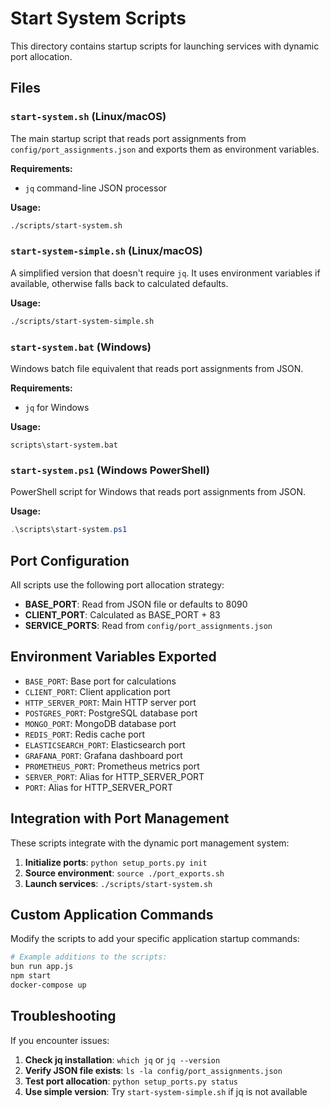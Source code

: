 # Start System Scripts

This directory contains startup scripts for launching services with dynamic port allocation.

## Files

### `start-system.sh` (Linux/macOS)
The main startup script that reads port assignments from `config/port_assignments.json` and exports them as environment variables.

**Requirements:**
- `jq` command-line JSON processor

**Usage:**
```bash
./scripts/start-system.sh
```

### `start-system-simple.sh` (Linux/macOS)
A simplified version that doesn't require `jq`. It uses environment variables if available, otherwise falls back to calculated defaults.

**Usage:**
```bash
./scripts/start-system-simple.sh
```

### `start-system.bat` (Windows)
Windows batch file equivalent that reads port assignments from JSON.

**Requirements:**
- `jq` for Windows

**Usage:**
```batch
scripts\start-system.bat
```

### `start-system.ps1` (Windows PowerShell)
PowerShell script for Windows that reads port assignments from JSON.

**Usage:**
```powershell
.\scripts\start-system.ps1
```

## Port Configuration

All scripts use the following port allocation strategy:

- **BASE_PORT**: Read from JSON file or defaults to 8090
- **CLIENT_PORT**: Calculated as BASE_PORT + 83
- **SERVICE_PORTS**: Read from `config/port_assignments.json`

## Environment Variables Exported

- `BASE_PORT`: Base port for calculations
- `CLIENT_PORT`: Client application port
- `HTTP_SERVER_PORT`: Main HTTP server port
- `POSTGRES_PORT`: PostgreSQL database port  
- `MONGO_PORT`: MongoDB database port
- `REDIS_PORT`: Redis cache port
- `ELASTICSEARCH_PORT`: Elasticsearch port
- `GRAFANA_PORT`: Grafana dashboard port
- `PROMETHEUS_PORT`: Prometheus metrics port
- `SERVER_PORT`: Alias for HTTP_SERVER_PORT
- `PORT`: Alias for HTTP_SERVER_PORT

## Integration with Port Management

These scripts integrate with the dynamic port management system:

1. **Initialize ports**: `python setup_ports.py init`
2. **Source environment**: `source ./port_exports.sh`
3. **Launch services**: `./scripts/start-system.sh`

## Custom Application Commands

Modify the scripts to add your specific application startup commands:

```bash
# Example additions to the scripts:
bun run app.js
npm start
docker-compose up
```

## Troubleshooting

If you encounter issues:

1. **Check jq installation**: `which jq` or `jq --version`
2. **Verify JSON file exists**: `ls -la config/port_assignments.json`
3. **Test port allocation**: `python setup_ports.py status`
4. **Use simple version**: Try `start-system-simple.sh` if jq is not available
